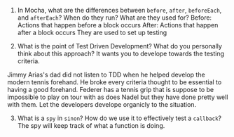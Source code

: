 <!-- Answers to the Short Answer Essay Questions go here -->

1. In Mocha, what are the differences between `before`, `after`, `beforeEach`, and `afterEach`? When do they run? What are they used for?
Before: Actions that happen before a block occurs
After: Actions that happen after a block occurs
They are used to set up testing


2. What is the point of Test Driven Development? What do you personally think about this approach?
It wants you to develope towards the testing criteria.

Jimmy Arias's dad did not listen to TDD when he helped develop the modern tennis forehand. He broke every criteria thought to be essential to having a good forehand. Federer has a tennis grip that is suppose to be impossible to play on tour with as does Nadel but they have done pretty well with them. Let the developers develope organicly to the situation. 

3. What is a `spy` in `sinon`? How do we use it to effectively test a `callback`?
The spy will keep track of what a function is doing.
